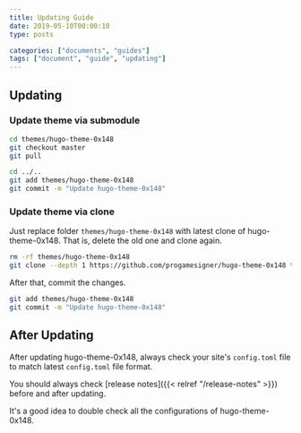 ```yaml
---
title: Updating Guide
date: 2019-05-10T00:00:10
type: posts

categories: ["documents", "guides"]
tags: ["document", "guide", "updating"]
---
```


<!--more-->

## Updating

### Update theme via submodule

```sh
cd themes/hugo-theme-0x148
git checkout master
git pull

cd ../..
git add themes/hugo-theme-0x148
git commit -m "Update hugo-theme-0x148"
```

### Update theme via clone

Just replace folder `themes/hugo-theme-0x148` with latest clone of hugo-theme-0x148. That is, delete the old one and clone again.

```sh
rm -rf themes/hugo-theme-0x148
git clone --depth 1 https://github.com/progamesigner/hugo-theme-0x148 themes/hugo-theme-0x148
```

After that, commit the changes.

```sh
git add themes/hugo-theme-0x148
git commit -m "Update hugo-theme-0x148"
```

## After Updating

After updating hugo-theme-0x148, always check your site's `config.toml` file to match latest `config.toml` file format.

You should always check [release notes]({{< relref "/release-notes" >}}) before and after updating.

It's a good idea to double check all the configurations of hugo-theme-0x148.
